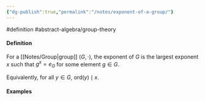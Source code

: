 ```yaml
---
{"dg-publish":true,"permalink":"/notes/exponent-of-a-group/"}
---
```


#definition #abstract-algebra/group-theory 

#### Definition
For a [[Notes/Group\|group]] $( G, \cdot )$, the exponent of $G$ is the largest exponent $x$ such that $g^x=e_{G}$ for some element $g\in G$. 

Equivalently, for all $y\in G$, $\operatorname{ord}_{}(y) \mid x$.

#### Examples



